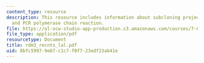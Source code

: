 ```yaml
---
content_type: resource
description: This resource includes information about subcloning project-transformation
  and PCR polymerase chain reaction.
file: https://ol-ocw-studio-app-production.s3.amazonaws.com/courses/7-02-experimental-biology-communication-spring-2005/8bfc59979e67c1c7f0f723edf23ab41e_rdm3_recnts_lal.pdf
file_type: application/pdf
resourcetype: Document
title: rdm3_recnts_lal.pdf
uid: 8bfc5997-9e67-c1c7-f0f7-23edf23ab41e
---
```

